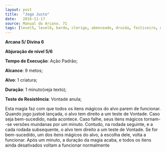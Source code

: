```yaml
---
layout: post
title:  "Jogo Justo"
date:   2016-11-17
source: Manual do Arcano. 71
tags: [level5, level6, bardo, clerigo, abencoado, druida, feiticeiro, mago, abjuracao, padrao, metros, criatura, minuto, vontade, anula]
---
```


**Arcana 5/ Divina 6**

**Abjuração de nível 5/6**

**Tempo de Execução**: Ação Padrão;

**Alcance**: 9 metos;

**Alvo**: 1 criatura;

**Duração**: 1 minuto(veja texto);

**Teste de Resistência**: Vontade anula;

Esta magia faz com que todos os 
itens mágicos do alvo parem de funcionar. Quando jogo justoé lançada, o 
alvo tem direito a um teste de Vontade. 
Caso seja bem-sucedido, nada acontece. 
Caso falhe, seus itens mágicos tornam--se versões mundanas por um minuto. 
Contudo, na rodada seguinte, e a cada 
rodada subsequente, o alvo tem direito 
a um teste de Vontade. Se for bem-sucedido, um dos itens mágicos do alvo, 
à escolha dele, volta a funcionar. Após 
um minuto, a duração da magia acaba, e 
todos os itens ainda desativados voltam 
a funcionar normalmente
